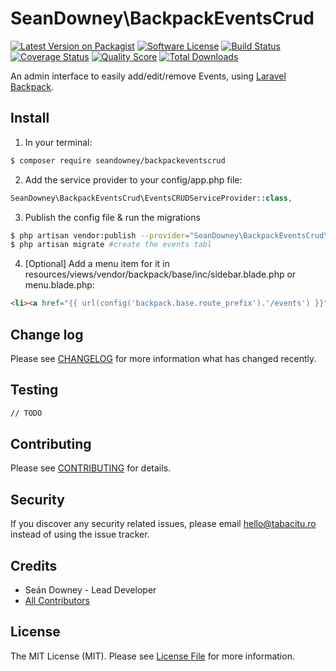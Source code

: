 # SeanDowney\BackpackEventsCrud

[![Latest Version on Packagist][ico-version]](link-packagist)
[![Software License][ico-license]](LICENSE.md)
[![Build Status][ico-travis]][link-travis]
[![Coverage Status][ico-scrutinizer]][link-scrutinizer]
[![Quality Score][ico-code-quality]][link-code-quality]
[![Total Downloads][ico-downloads]][link-downloads]

An admin interface to easily add/edit/remove Events, using [Laravel Backpack](laravelbackpack.com).

## Install

1) In your terminal:

``` bash
$ composer require seandowney/backpackeventscrud
```

2) Add the service provider to your config/app.php file:
```php
SeanDowney\BackpackEventsCrud\EventsCRUDServiceProvider::class,
```

3) Publish the config file & run the migrations
```bash
$ php artisan vendor:publish --provider="SeanDowney\BackpackEventsCrud\EventsCRUDServiceProvider" #publish config, view  and migration files
$ php artisan migrate #create the events tabl
```

4) [Optional] Add a menu item for it in resources/views/vendor/backpack/base/inc/sidebar.blade.php or menu.blade.php:

```html
<li><a href="{{ url(config('backpack.base.route_prefix').'/events') }}"><i class="fa fa-file-o"></i> <span>Events</span></a></li>
```

## Change log

Please see [CHANGELOG](CHANGELOG.md) for more information what has changed recently.


## Testing

``` bash
// TODO
```

## Contributing

Please see [CONTRIBUTING](CONTRIBUTING.md) for details.

## Security

If you discover any security related issues, please email hello@tabacitu.ro instead of using the issue tracker.

## Credits

- Seán Downey - Lead Developer
- [All Contributors][link-contributors]

## License

The MIT License (MIT). Please see [License File](LICENSE.md) for more information.

[ico-version]: https://img.shields.io/packagist/v/seandowney/backpackeventscrud.svg?style=flat-square
[ico-license]: https://img.shields.io/badge/license-MIT-brightgreen.svg?style=flat-square
[ico-travis]: https://img.shields.io/travis/laravel-seandowney/backpackeventscrud/master.svg?style=flat-square
[ico-scrutinizer]: https://img.shields.io/scrutinizer/coverage/g/laravel-seandowney/backpackeventscrud.svg?style=flat-square
[ico-code-quality]: https://img.shields.io/scrutinizer/g/laravel-seandowney/backpackeventscrud.svg?style=flat-square
[ico-downloads]: https://img.shields.io/packagist/dt/seandowney/backpackeventscrud.svg?style=flat-square

[link-packagist]: https://packagist.org/packages/seandowney/backpackeventscrud
[link-travis]: https://travis-ci.org/laravel-seandowney/backpackeventscrud
[link-scrutinizer]: https://scrutinizer-ci.com/g/laravel-seandowney/backpackeventscrud/code-structure
[link-code-quality]: https://scrutinizer-ci.com/g/laravel-seandowney/backpackeventscrud
[link-downloads]: https://packagist.org/packages/seandowney/backpackeventscrud
[link-contributors]: ../../contributors
